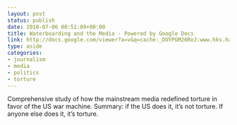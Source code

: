 ```yaml
---
layout: post
status: publish
date: 2010-07-06 00:51:09+00:00
title: Waterboarding and the Media - Powered by Google Docs
link: http://docs.google.com/viewer?a=v&q=cache:_DUYPGM26RoJ:www.hks.harvard.edu/presspol/publications/papers/torture_at_times_hks_students.pdf+kennedy+school+Neal+Desai,+Harvard+Law+School+Andre+Pineda,+Majken+Runquist,+Mark+Fusunyan&hl=en&gl=us&pid=bl&srcid=ADGEESgLURCjqTFT9Jhvd1s_NTw9we8nFt0Y4LWKt91S7P9uhAttXdfm68HnqotZ2K6nNEa9BVfglvCKeaknuWAHiIIjhColpXOQbenL4qdqaax2QfpIMOc2nxxFBFryybjHnL4fngX0&sig=AHIEtbQO_t7PPk-UCR6BcVmatCnP06gtlw
type: aside
categories:
- journalism
- media
- politics
- torture
---
```


Comprehensive study of how the mainstream media redefined torture in favor of the US war machine. Summary: if the US does it, it’s not torture. If anyone else does it, it’s torture.
